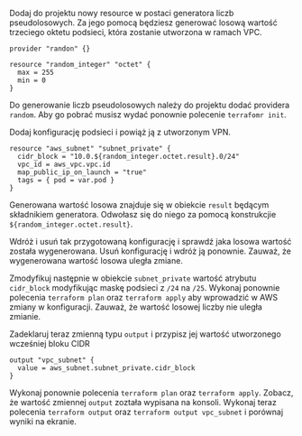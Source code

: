 Dodaj do projektu nowy resource w postaci generatora liczb pseudolosowych. Za jego pomocą będziesz generować losową wartość trzeciego oktetu podsieci, która zostanie utworzona w ramach VPC.
```
provider "randon" {}

resource "random_integer" "octet" {
  max = 255
  min = 0
}
```
Do generowanie liczb pseudolosowych należy do projektu dodać providera ```random```. Aby go pobrać musisz wydać ponownie polecenie ```terrafomr init```.

Dodaj konfigurację podsieci i powiąż ją z utworzonym VPN. 
```
resource "aws_subnet" "subnet_private" {
  cidr_block = "10.0.${random_integer.octet.result}.0/24"
  vpc_id = aws_vpc.vpc.id
  map_public_ip_on_launch = "true"
  tags = { pod = var.pod }
}
```

Generowana wartość losowa znajduje się w obiekcie ```result``` będącym składnikiem generatora. Odwołasz się do niego za pomocą konstrukcjie ```${random_integer.octet.result}```.

Wdróż i usuń tak przygotowaną konfigurację i sprawdź jaka losowa wartość została wygenerowana. Usuń konfigurację i wdróż ją ponownie. Zauważ, że wygenerowana wartość losowa uległa zmiane.

Zmodyfikuj następnie w obiekcie ```subnet_private``` wartość atrybutu ```cidr_block``` modyfikując maskę podsieci z ```/24``` na ```/25```. Wykonaj ponownie polecenia ```terraform plan``` oraz ```terraform apply``` aby wprowadzić w AWS zmiany w konfiguracji. Zauważ, że wartość losowej liczby nie uległa zmianie.

Zadeklaruj teraz zmienną typu ```output``` i przypisz jej wartość utworzonego wcześniej bloku CIDR
```
output "vpc_subnet" {
  value = aws_subnet.subnet_private.cidr_block
}
```
Wykonaj ponownie polecenia ```terraform plan``` oraz ```terraform apply```. Zobacz, że wartość zmiennej ```output``` zoztała wypisana na konsoli. Wykonaj teraz polecenia ```terraform output``` oraz ```terraform output vpc_subnet``` i porównaj wyniki na ekranie.
